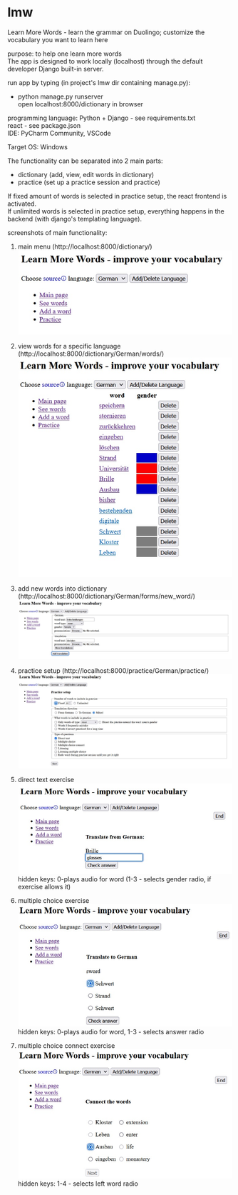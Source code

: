 # lmw
Learn More Words - learn the grammar on Duolingo; customize the vocabulary you want to learn here

purpose: to help one learn more words  
The app is designed to work locally (localhost) through the default developer Django built-in server.  

run app by typing (in project's lmw dir containing manage.py):  
- python manage.py runserver  
open localhost:8000/dictionary in browser

programming language: Python + Django - see requirements.txt  
react - see package.json  
IDE: PyCharm Community, VSCode  

Target OS: Windows  

The functionality can be separated into 2 main parts:
- dictionary (add, view, edit words in dictionary)  
- practice (set up a practice session and practice)  

If fixed amount of words is selected in practice setup, the react frontend is activated.  
If unlimited words is selected in practice setup, everything happens in the backend (with django's templating language).  

screenshots of main functionality:
  1. main menu (http://localhost:8000/dictionary/)  
  ![alt text](https://github.com/atanas3angelov/lmw/blob/main/index.jpg?raw=true)

  2. view words for a specific language (http://localhost:8000/dictionary/German/words/)  
  ![alt text](https://github.com/atanas3angelov/lmw/blob/main/words_for_specific_lang.jpg?raw=true)

  3. add new words into dictionary (http://localhost:8000/dictionary/German/forms/new_word/)  
  ![alt text](https://github.com/atanas3angelov/lmw/blob/main/adding_new_word.jpg?raw=true)

  4. practice setup (http://localhost:8000/practice/German/practice/)  
  ![alt text](https://github.com/atanas3angelov/lmw/blob/main/practice_setup.jpg?raw=true)

  5. direct text exercise  
  ![alt text](https://github.com/atanas3angelov/lmw/blob/main/direct_text.jpg?raw=true)  
  hidden keys: 0-plays audio for word (1-3 - selects gender radio, if exercise allows it)  

  6. multiple choice exercise  
  ![alt text](https://github.com/atanas3angelov/lmw/blob/main/multiple_choice.jpg?raw=true)  
  hidden keys: 0-plays audio for word, 1-3 - selects answer radio  

  7. multiple choice connect exercise  
  ![alt text](https://github.com/atanas3angelov/lmw/blob/main/multi_choice_connect.jpg?raw=true)  
  hidden keys: 1-4 - selects left word radio  

